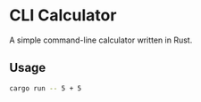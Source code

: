 # CLI Calculator

A simple command-line calculator written in Rust.

## Usage

```bash
cargo run -- 5 + 5
```
